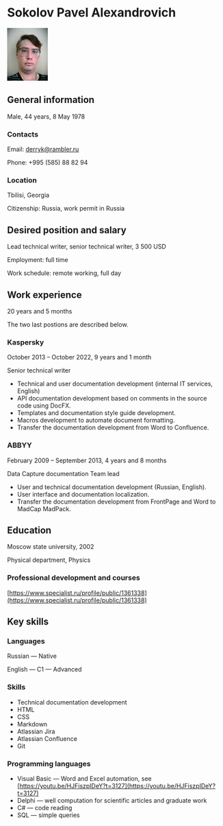 # Sokolov Pavel Alexandrovich

![Photo](Photo.jpg)

## General information

Male, 44 years, 8 May 1978

### Contacts

Email: [derryk@rambler.ru](mailto:derryk@rambler.ru)

Phone: +995 (585) 88 82 94

### Location

Tbilisi, Georgia

Citizenship: Russia, work permit in Russia

## Desired position and salary

Lead technical writer, senior technical writer, 3 500 USD

Employment: full time

Work schedule: remote working, full day

## Work experience

20 years and 5 months

The two last postions are described below.

### Kaspersky

October 2013 – October 2022, 9 years and 1 month

Senior technical writer

- Technical and user documentation development (internal IT services, English)
- API documentation development based on comments in the source code using DocFX.
- Templates and documentation style guide development.
- Macros development to automate document formatting.
- Transfer the documentation development from Word to Confluence.

### ABBYY

February 2009 – September 2013, 4 years and 8 months

Data Capture documentation Team lead

- User and technical documentation development (Russian, English).
- User interface and documentation localization.
- Transfer the documentation development from FrontPage and Word to MadCap MadPack.

## Education

Moscow state university, 2002

Physical department, Physics

### Professional development and courses

[https://www.specialist.ru/profile/public/1361338](https://www.specialist.ru/profile/public/1361338)

## Key skills

### Languages

Russian — Native

English — C1 — Advanced

### Skills

- Technical documentation development
- HTML
- CSS
- Markdown
- Atlassian Jira
- Atlassian Confluence
- Git

### Programming languages

- Visual Basic — Word and Excel automation, see [https://youtu.be/HJFiszpIDeY?t=3127](https://youtu.be/HJFiszpIDeY?t=3127)
- Delphi — well  computation for scientific articles and graduate work
- C# — code reading
- SQL — simple queries
